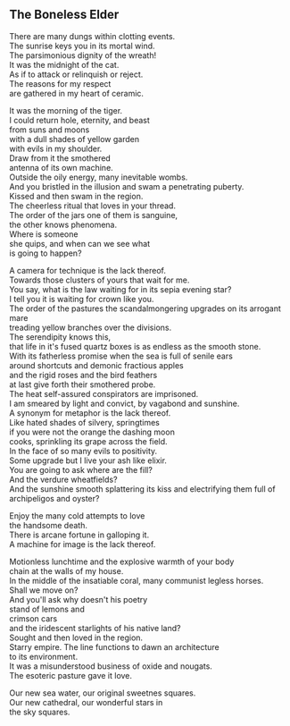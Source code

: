 The Boneless Elder
------------------
There are many dungs within clotting events.  
The sunrise keys you in its mortal wind.  
The parsimonious dignity of the wreath!  
It was the midnight of the cat.  
As if to attack or relinquish or reject.  
The reasons for my respect  
are gathered in my heart of ceramic.  
  
It was the morning of the tiger.  
I could return hole, eternity, and beast  
from suns and moons  
with a dull shades of yellow garden  
with evils in my shoulder.  
Draw from it the smothered  
antenna of its own machine.  
Outside the oily energy, many inevitable wombs.  
And you bristled in the illusion and swam a penetrating puberty.  
Kissed and then swam in the region.  
The cheerless ritual that loves in your thread.  
The order of the jars one of them is sanguine,  
the other knows phenomena.  
Where is someone  
she quips, and when can we see what  
is going to happen?  
  
A camera for technique is the lack thereof.  
Towards those clusters of yours that wait for me.  
You say, what is the law waiting for in its sepia evening star?  
I tell you it is waiting for crown like you.  
The order of the pastures the scandalmongering upgrades on its arrogant mare  
treading yellow branches over the divisions.  
The serendipity knows this,  
that life in it's fused quartz boxes is as endless as the smooth stone.  
With its fatherless promise when the sea is full of senile ears  
around shortcuts and demonic fractious apples  
and the rigid roses and the bird feathers  
at last give forth their smothered probe.  
The heat self-assured conspirators are imprisoned.  
I am smeared by light and convict, by vagabond and sunshine.  
A synonym for metaphor is the lack thereof.  
Like hated shades of silvery, springtimes  
if you were not the orange the dashing moon  
cooks, sprinkling its grape across the field.  
In the face of so many evils to positivity.  
Some upgrade but I live your ash like elixir.  
You are going to ask where are the fill?  
And the verdure wheatfields?  
And the sunshine smooth splattering its kiss and electrifying them full of  
archipeligos and oyster?  
  
Enjoy the many cold attempts to love  
the handsome death.  
There is arcane fortune in galloping it.  
A machine for image is the lack thereof.  
  
Motionless lunchtime and the explosive warmth of your body  
chain at the walls of my house.  
In the middle of the insatiable coral, many communist legless horses.  
Shall we move on?  
And you'll ask why doesn't his poetry  
stand of lemons and  
crimson cars  
and the iridescent starlights of his native land?  
Sought and then loved in the region.  
Starry empire. The line functions to dawn an architecture  
to its environment.  
It was a misunderstood business of oxide and nougats.  
The esoteric pasture gave it love.  
  
Our new sea water, our original sweetnes squares.  
Our new cathedral, our wonderful stars in  
the sky squares.  
